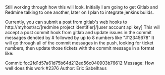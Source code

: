 Still working through how this will look. Initially I am going to get Gitlab and Redmine talking to one another, later on I plan to integrate jenkins builds.


Currently, you can submit a post from gitlab's web hooks to http://myhost/sc/[redmine project identifier]/[user account api key]
This will accept a post commit hook from gitlab and update issues in the commit messages denoted by # followed by up to 8 numbers like "#12345678"
It will go through all of the commit messages in the push, looking for ticket numbers, then update those tickets with the commit message in a format like:

Commit: fcc2fd1d57a61d75b64d212ed56c040903b76612
Message: How well does this work #2376
Author: Eric Sabelhaus
